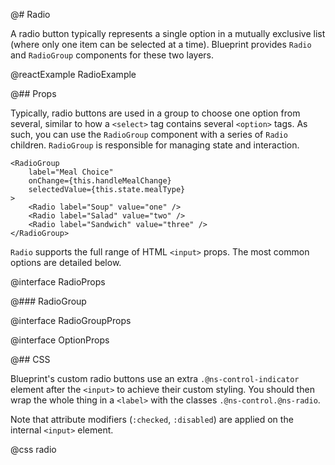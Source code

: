@# Radio

A radio button typically represents a single option in a mutually exclusive list
(where only one item can be selected at a time). Blueprint provides `Radio` and
`RadioGroup` components for these two layers.

@reactExample RadioExample

@## Props

Typically, radio buttons are used in a group to choose one option from several,
similar to how a `<select>` tag contains several `<option>` tags. As such, you
can use the `RadioGroup` component with a series of `Radio` children.
`RadioGroup` is responsible for managing state and interaction.

```tsx
<RadioGroup
    label="Meal Choice"
    onChange={this.handleMealChange}
    selectedValue={this.state.mealType}
>
    <Radio label="Soup" value="one" />
    <Radio label="Salad" value="two" />
    <Radio label="Sandwich" value="three" />
</RadioGroup>
```

`Radio` supports the full range of HTML `<input>` props.
The most common options are detailed below.

@interface RadioProps

@### RadioGroup

@interface RadioGroupProps

@interface OptionProps

@## CSS

Blueprint's custom radio buttons use an extra `.@ns-control-indicator` element
after the `<input>` to achieve their custom styling. You should then wrap the
whole thing in a `<label>` with the classes `.@ns-control.@ns-radio`.

Note that attribute modifiers (`:checked`, `:disabled`) are applied on the
internal `<input>` element.

@css radio

